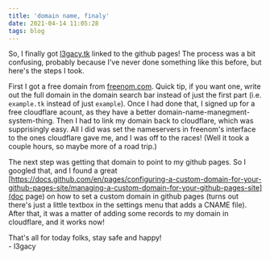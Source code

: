 ```yaml
---
title: 'domain name, finaly'
date: 2021-04-14 11:05:28
tags: blog
---
```

So, I finally got [l3gacy.tk](l3gacy.tk) linked to the github pages! The process was a bit confusing, probably because I've never done something like this before, but here's the steps I took. 
   
First I got a free domain from [freenom.com](freenom). Quick tip, if you want one, write out the full domain in the domain search bar instead of just the first part (i.e. ```example.tk``` instead of just ```example```). Once I had done that, I signed up for a free cloudflare acount, as they have a better domain-name-manegment-system-thing. Then I had to link my domain back to cloudflare, which was supprisingly easy. All I did was set the nameservers in freenom's interface to the ones cloudflare gave me, and I was off to the races! (Well it took a couple hours, so maybe more of a road trip.) 
   
The next step was getting that domain to point to my github pages. So I googled that, and I found a great [https://docs.github.com/en/pages/configuring-a-custom-domain-for-your-github-pages-site/managing-a-custom-domain-for-your-github-pages-site](doc page) on how to set a custom domain in github pages (turns out there's just a little textbox in the settings menu that adds a CNAME file). After that, it was a matter of adding some records to my domain in cloudflare, and it works now!  
  
That's all for today folks, stay safe and happy!  
\- l3gacy